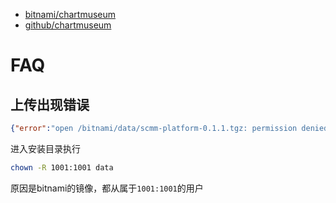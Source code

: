 - [bitnami/chartmuseum](https://hub.docker.com/r/bitnami/chartmuseum)
- [github/chartmuseum](https://github.com/helm/chartmuseum)

# FAQ
## 上传出现错误
```json
{"error":"open /bitnami/data/scmm-platform-0.1.1.tgz: permission denied"}
```

进入安装目录执行
```bash
chown -R 1001:1001 data
```

原因是bitnami的镜像，都从属于`1001:1001`的用户
